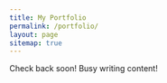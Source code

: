 ```yaml
---
title: My Portfolio
permalink: /portfolio/
layout: page
sitemap: true 
---
```


Check back soon! Busy writing content! 
